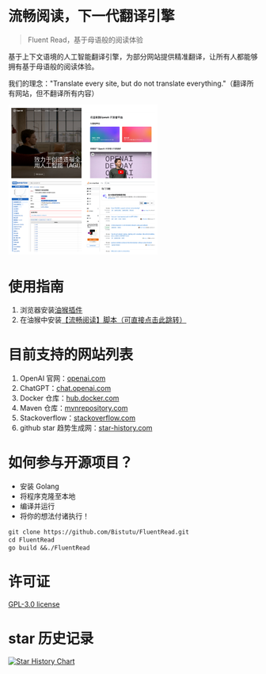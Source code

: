 # 流畅阅读，下一代翻译引擎
> Fluent Read，基于母语般的阅读体验
>

基于上下文语境的人工智能翻译引擎，为部分网站提供精准翻译，让所有人都能够拥有基于母语般的阅读体验。

我们的理念："Translate every site, but do not translate everything."（翻译所有网站，但不翻译所有内容）

<img src="./misc/images/sample-1.png" alt="image-20231008190713343" style="width: 60%; max-width: 100%;">

# 使用指南

1. 浏览器安装[油猴插件](www.tampermonkey.net)
2. 在油猴中安装[【流畅阅读】脚本（可直接点击此跳转）](https://greasyfork.org/zh-CN/scripts/482986-%E6%B5%81%E7%95%85%E9%98%85%E8%AF%BB)

# 目前支持的网站列表

1. OpenAI 官网：[openai.com](https://openai.com/)
2. ChatGPT：[chat.openai.com](https://chat.openai.com/)
3. Docker 仓库：[hub.docker.com](https://hub.docker.com)
4. Maven 仓库：[mvnrepository.com](https://mvnrepository.com/)
5. Stackoverflow：[stackoverflow.com](https://stackoverflow.com/)
6. github star 趋势生成网：[star-history.com](https://star-history.com/)

# 如何参与开源项目？

- 安装 Golang
- 将程序克隆至本地
- 编译并运行
- 将你的想法付诸执行！

```shell
git clone https://github.com/Bistutu/FluentRead.git
cd FluentRead
go build &&./FluentRead
```

# 许可证

[GPL-3.0 license](https://github.com/Bistutu/FluentRead#)


# star 历史记录

[![Star History Chart](https://api.star-history.com/svg?repos=Bistutu/FluentRead&type=Date)](https://star-history.com/#Bistutu/FluentRead&Date)

